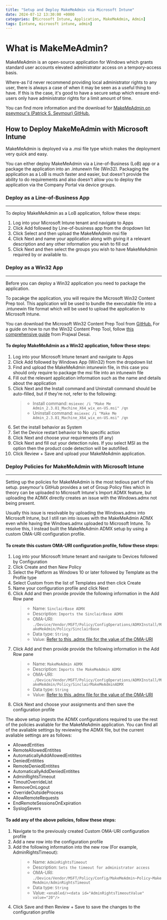 ```yaml
---
title: "Setup and Deploy MakeMeAdmin via Microsoft Intune"
date: 2024-07-12 13:30:00 +0000
categories: [Microsoft Intune, Application, MakeMeAdmin, Admin]
tags: [intune, microosft intune, admin]
---
```


# What is MakeMeAdmin?

MakeMeAdmin is an open-source application for Windows which grants standard user accounts elevated administrator access on a tempory-access basis.

Where-as I'd never recommend providing local administrator rights to any user, there is always a case of when it may be seen as a useful thing to have. If this is the case, it's good to have a secure setup which ensure end-users only have administrator rights for a limit amount of time.

You can find more information and the download for [MakeMeAdmin on pseymour's (Patrick S. Seymour) GitHub.](https://github.com/pseymour/MakeMeAdmin)

## How to Deploy MakeMeAdmin with Microsoft Intune

MakeMeAdmin is deployed via a .msi file type which makes the deployment very quick and easy.

You can either deploy MakeMeAdmin via a Line-of-Business (LoB) app or a package the application into an .intunewin file (Win32). Packaging the application as a LoB is much faster and easier, but doesn't provide the ability to do requirements and also doesn't allow you to deploy the application via the Company Portal via device groups.

### Deploy as a Line-of-Business App

---

To deploy MakeMeAdmin as a LoB application, follow these steps:

1. Log into your Microsoft Intune tenant and navigate to Apps
2. Click Add followed by Line-of-business app from the dropdown list
3. Click Select and then upload the MakeMeAdmin msi file
4. Click Next and name your application along with giving it a relevant description and any other information you wish to fill out
5. Click Next and then select the groups you wish to have MakeMeAdmin required by or available to.

### Deploy as a Win32 App

---

Before you can deploy a Win32 application you need to package the application.

To pacakge the application, you will require the Microsoft Win32 Content Prep tool. This application will be used to bundle the executable file into a .intunewin file format which will be used to upload the application to Microsoft Intune.

You can download the Microsoft Win32 Content Prep Tool from [GitHub.](https://github.com/Microsoft/Microsoft-Win32-Content-Prep-Tool) For a guide on how to run the Win32 Content Prep Tool, follow [this comprehensive guide](https://www.prajwaldesai.com/deploy-win32-apps-with-intune/) from Prajwal Desai.

#### To deploy MakeMeAdmin as a Win32 application, follow these steps:

1. Log into your Microsoft Intune tenant and navigate to Apps
2. Click Add followed by Windows App (Win32) from the dropdown list
3. Find and upload the MakeMeAdmin intunewin file, in this case you should only require to package the msi file into an intunewin file
4. Fill out the relevant application information such as the name and details about the application
5. Click Next and the Install command and Uninstall command should be auto-filled, but if they're not, refer to the following:
   > - Install command: `msiexec /i "Make Me Admin_2.3.81_Machine_X64_wix_en-US.msi" /qn`
   > - Uninstall command: `msiexec /i "Make Me Admin_2.3.81_Machine_X64_wix_en-US.msi" /qn`
6. Set the install behavior as System
7. Set the Device restart behavior to No specific action
8. Click Next and choose your requirements (if any)
9. Click Next and fill out your detection rules. If you select MSI as the option then the product code detection will be autofilled.
10. Click Review + Save and upload your MakeMeAdmin application.

### Deploy Policies for MakeMeAdmin with Microsoft Intune

---

Setting up the policies for MakeMeAdmin is the most tedious part of this setup. pseymour's GitHub provides a set of Group Policy files which in theory can be uploaded to Microsoft Intune's Import ADMX feature, but uploading the ADMX directly creates an issue with the Windows.admx not being present.

Usually this issue is resolvable by uploading the Windows.admx into Microsoft Intune, but I still ran into issues with the MakeMeAdmin ADMX even while having the Windows.admx uploaded to Microsoft Intune. To resolve this, I instead built the MakeMeAdmin ADMX setup by using a custom OMA-URI configuration profile.

#### To create this custom OMA-URI configuration profile, follow these steps:

1. Log into your Microsoft Intune tenant and navigate to Devices followed by Configuration
2. Click Create and then New Policy
3. Select the Platform as Windows 10 or later followed by Template as the Profile type
4. Select Custom from the list of Templates and then click Create
5. Name your configuration profile and click Next
6. Click Add and then provide provide the following information in the Add Row pane
   > - Name: `SinclairBase ADMX`
   > - Description: `Imports the SinclairBase ADMX`
   > - OMA-URI: `./Device/Vendor/MSFT/Policy/ConfigOperations/ADMXInstall/MakeMeAdmin/Policy/SinclairBase`
   > - Data type: `String`
   > - Value: [Refer to this .admx file for the value of the OMA-URI](https://github.com/FreshPrinceofBellR/freshprinceofbellr.github.io/blob/f8063f6a0af13d7993552f29c88f1253e84bb074/assets/files/>FreshPrinceofBellR_Sinclair-Base.admx)
7. Click Add and then provide provide the following information in the Add Row pane
   > - Name: `MakeMeAdmin ADMX`
   > - Description: `Imports the MakeMeAdmin ADMX`
   > - OMA-URI: `./Device/Vendor/MSFT/Policy/ConfigOperations/ADMXInstall/MakeMeAdmin/Policy/SinclairMakeMeAdminADMX`
   > - Data type: `String`
   > - Value: [Refer to this .admx file for the value of the OMA-URI](https://github.com/FreshPrinceofBellR/freshprinceofbellr.github.io/blob/f8063f6a0af13d7993552f29c88f1253e84bb074/assets/files/>FreshPrinceofBellR_Sinclair-MakeMeAdmin.admx)
8. Click Next and choose your assignments and then save the configuration profile

The above setup ingests the ADMX configurations required to use the rest of the policies avaliable for the MakeMeAdmin application. You can find all of the avaliable settings by reviewing the ADMX file, but the current avaliable settings are as follows:

- AllowedEntities
- RemoteAllowedEntitites
- AutomaticallyAddAllowedEntitites
- DeniedEntitites
- RemoteDeniedEntitites
- AutomaticallyAddDeniedEntitites
- AdminRightsTimeout
- TimoutOverrideList
- RemoveOnLogout
- OverrideOutsideProcess
- AllowRemoteRequests
- EndRemoteSessionsOnExpiration
- SyslogSevers

#### To add any of the above policies, follow these steps:

1. Navigate to the previously created Custom OMA-URI configuration profile
2. Add a new row into the configuration profile
3. Add the following information into the new row (For example, AdminRightsTimeout):
   > - Name: `AdminRightsTimeout`
   > - Description: `Sets the timeout for administrator access`
   > - OMA-URI: `./Device/Vendor/MSFT/Policy/Config/MakeMeAdmin~Policy~MakeMeAdmin/AdminRightsTimeout`
   > - Data type: `String`
   > - Value: `<enabled/><data id="AdminRightsTimeoutValue" value="20"/>`
4. Click Save and then Review + Save to save the changes to the configuration profile
